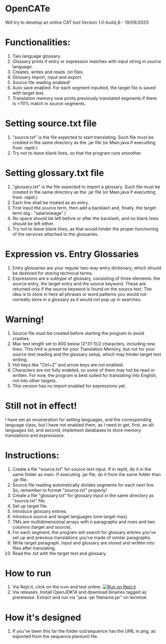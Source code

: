 # OpenCATe
Will try to develop an online CAT tool
Version 1.0-build_6 - 19/09/2020

# Functionalities:
1. Two language glossary.
2. Glossary prints if entry or expression matches with input string in source language.
3. Creates, writes and reads .txt files.
4. Glossary import, input and export. 
5. Source file reading enabled!
6. Auto save enabled. For each segment inputted, the target file is saved with target text.
7. Translation memory now prints previously translated segments if there is >70% match in source segments.

# Setting source.txt file
1. "source.txt" is the file expected to start translating. Such file must be created in the same directory as the .jar file (or Main.java if executting from .replit.)
2. Try not to leave blank lines, so that the program runs smoother.

# Setting glossary.txt file
1. "glossary.txt" is the file expected to import a glossary. Such file must be created in the same directory as the .jar file (or Main.java if executting from .replit.)
2. Each line shall be treated as an entry.
3. First input the source term, then add a backlash and, finally, the target term (eg.: "salario\wage".)
4. No space should be left before or after the backlash, and no blank lines should be left either. 
5. Try not to leave blank lines, as that would hinder the proper functioning of the services attached to the glossaries.

# Expression vs. Entry Glossaries
1. Entry glossaries are your regular two-way entry dictionary, which should be destined for storing technical terms. 
2. Expressions are a subtype of glossary, consisting of three elements: the source entry, the target entry and the source keyword. These are returned only if the source keyword is found on the source text. The idea is to store in here all phrases or word patterns you would not normally store in a glossary as it would not pop up in searches.

# Warning!
1. Source file must be created before starting the program to avoid crashes.
2. Max text length set to 800 below (2^31-1)/2 characters, including new lines. This limit is preset for your Translation Memory, but not for your source text reading and the glossary setup, which may hinder target text writing. 
3. Hot keys like "Ctrl+Z" and arrow keys are not enabled.
4. Characters are not fully enabled, so some of them may not be read or written. For now, the program is best suited for translating into English, not into other targets. 
5. This version has no import enabled for expressions yet.

# Still not in effect!
I have set an enumeration for setting languages, and the corresponding language class, but I have not enabled them, as I need to get, first, an all-languages list, and second, implement databases to store memory translations and expressions.

# Instructions:
1. Create a file "source.txt" for source text input. If in replit, do it in the same folder as main. If executing .jar file, do it from the same folder than .jar file.
2. Source file reading automatically divides segments for each next line. So, remember to format "source.txt" properly!
3. Create a file "glossary.txt" for glossary input in the same directory as "source.txt" file.
4. Set up target file.
5. Introduce glossary entries.
6. Introduce source and target languages (one target max).
7. TMs are multidimensional arrays with n paragraphs and rows and two columns (target and source).
8. For each segment, the program will search for glossary entries you've set up and previous translations you've made of similar paragraphs.
9. Write target paragraph. Input and glossary are stored and written into files after translating.
10. Read the .txt with the target text and glossary.

# How to run
1. Via Repl.it, click on the icon and test online.
[![Run on Repl.it](https://repl.it/badge/github/emiestevarena/OpenCATe)](https://repl.it/github/emiestevarena/OpenCATe)
2. Via releases. Install OpenJDK14 and download binaries tagged as prerelease. Extract and run via "java -jar filename.jar" on terminal.


# How it's designed
1. If you've been this far the folder out/sequence has the UML in png, as exported from the sequence.plantuml file.